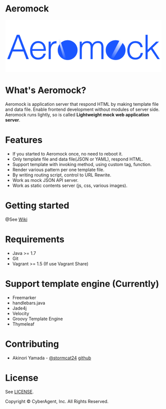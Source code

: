Aeromock
===

![logo](https://github.com/CyberAgent/aeromock/raw/master/aeromock-view/img/aeromock.png)

What's Aeromock?
===
Aeromock is application server that respond HTML by making template file and data file. Enable frontend development without modules of server side.
Aeromock runs lightly, so is called **Lightweight mock web application server**.

Features
===
* If you started to Aeromock once, no need to reboot it.
* Only template file and data file(JSON or YAML), respond HTML.
* Support template with invoking method, using custom tag, function.
* Render various pattern per one template file.
* By writing routing script, control to URL Rewrite.
* Work as mock JSON API server.
* Work as static contents server (js, css, various images).

Getting started
===
@See [Wiki](https://github.com/CyberAgent/aeromock/wiki)

Requirements
===
* Java >= 1.7
* Git
* Vagrant >= 1.5 (If use Vagrant Share)


Support template engine (Currently)
===

* Freemarker
* handlebars.java
* Jade4j
* Velocity
* Groovy Template Engine
* Thymeleaf

Contributing
===
* Akinori Yamada - [@stormcat24](https://twitter.com/stormcat24) [github](https://github.com/stormcat24)

License
===
See [LICENSE](LICENSE).

Copyright © CyberAgent, Inc. All Rights Reserved.
